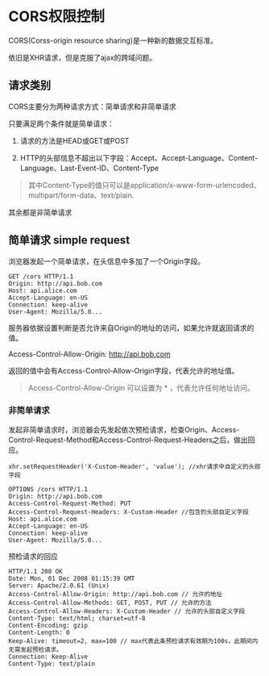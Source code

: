 # CORS权限控制

CORS(Corss-origin resource sharing)是一种新的数据交互标准。

依旧是XHR请求，但是克服了ajax的跨域问题。

## 请求类别

CORS主要分为两种请求方式：简单请求和非简单请求

只要满足两个条件就是简单请求：

1. 请求的方法是HEAD或GET或POST

2. HTTP的头部信息不超出以下字段：Accept、Accept-Language、Content-Language、Last-Event-ID、Content-Type

> 其中Content-Type的值只可以是application/x-www-form-urlencoded、multipart/form-data、text/plain.

其余都是非简单请求


## 简单请求 simple request

浏览器发起一个简单请求，在头信息中多加了一个Origin字段。

    GET /cors HTTP/1.1
    Origin: http://api.bob.com
    Host: api.alice.com
    Accept-Language: en-US
    Connection: keep-alive
    User-Agent: Mozilla/5.0...

服务器依据设置判断是否允许来自Origin的地址的访问，如果允许就返回请求的值。

Access-Control-Allow-Origin: http://api.bob.com

返回的值中会有Access-Control-Allow-Origin字段，代表允许的地址值。

>Access-Control-Allow-Origin 可以设置为 * ，代表允许任何地址访问。

### 非简单请求

发起非简单请求时，浏览器会先发起依次预检请求，检查Origin、Access-Control-Request-Method和Access-Control-Request-Headers之后，做出回应。

    xhr.setRequestHeader('X-Custom-Header', 'value'); //xhr请求中自定义的头部字段

    OPTIONS /cors HTTP/1.1
    Origin: http://api.bob.com
    Access-Control-Request-Method: PUT
    Access-Control-Request-Headers: X-Custom-Header //包含的头部自定义字段
    Host: api.alice.com
    Accept-Language: en-US
    Connection: keep-alive
    User-Agent: Mozilla/5.0...

预检请求的回应

    HTTP/1.1 200 OK
    Date: Mon, 01 Dec 2008 01:15:39 GMT
    Server: Apache/2.0.61 (Unix)
    Access-Control-Allow-Origin: http://api.bob.com // 允许的地址
    Access-Control-Allow-Methods: GET, POST, PUT // 允许的方法
    Access-Control-Allow-Headers: X-Custom-Header // 允许的头部自定义字段
    Content-Type: text/html; charset=utf-8
    Content-Encoding: gzip
    Content-Length: 0
    Keep-Alive: timeout=2, max=100 // max代表此条预检请求有效期为100s，此期间内无需发起预检请求。
    Connection: Keep-Alive
    Content-Type: text/plain





